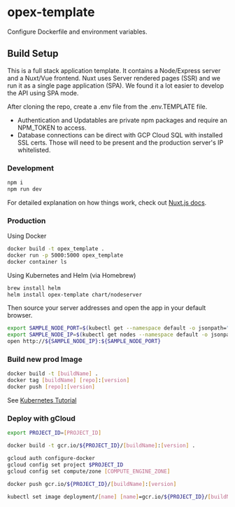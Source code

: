# opex-template

Configure Dockerfile and environment variables.

## Build Setup

This is a full stack application template. It contains a Node/Express server and a Nuxt/Vue frontend. Nuxt uses Server rendered pages (SSR) and we run it as a single page application (SPA). We found it a lot easier to develop the API using SPA mode.

After cloning the repo, create a .env file from the .env.TEMPLATE file.

- Authentication and Updatables are private npm packages and require an NPM_TOKEN to access.
- Database connections can be direct with GCP Cloud SQL with installed SSL certs. Those will need to be present and the production server's IP whitelisted.

### Development

``` bash
npm i
npm run dev
```

For detailed explanation on how things work, check out [Nuxt.js docs](https://nuxtjs.org).

### Production

Using Docker

``` bash
docker build -t opex_template .
docker run -p 5000:5000 opex_template
docker container ls
```

Using Kubernetes and Helm (via Homebrew)

``` bash
brew install helm
helm install opex-template chart/nodeserver
```

Then source your server addresses and open the app in your default browser.

``` bash
export SAMPLE_NODE_PORT=$(kubectl get --namespace default -o jsonpath="{.spec.ports[0].nodePort}" services nodeserver-service)
export SAMPLE_NODE_IP=$(kubectl get nodes --namespace default -o jsonpath="{.items[0].status.addresses[0].address}")
open http://${SAMPLE_NODE_IP}:${SAMPLE_NODE_PORT}
```

### Build new prod Image

``` bash
docker build -t [buildName] .
docker tag [buildName] [repo]:[version]
docker push [repo]:[version]
```

See [Kubernetes Tutorial](https://cloud.google.com/kubernetes-engine/docs/tutorials/hello-app)

### Deploy with gCloud

``` bash
export PROJECT_ID=[PROJECT_ID]

docker build -t gcr.io/${PROJECT_ID}/[buildName]:[version] .

gcloud auth configure-docker
gcloud config set project $PROJECT_ID
gcloud config set compute/zone [COMPUTE_ENGINE_ZONE]

docker push gcr.io/${PROJECT_ID}/[buildName]:[version]

kubectl set image deployment/[name] [name]=gcr.io/${PROJECT_ID}/[buildName]:[version]
```
